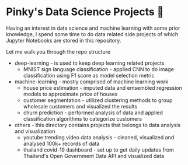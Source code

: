 # Pinky's Data Science Projects :seedling:

Having an interest in data science and machine learning with some prior knowledge, I spend some time to do data related side projects of which Jupyter Notebooks 
are stored in this repository.

Let me walk you through the repo structure

* deep-learning - is used to keep deep learning related projects
  * MNIST sign language classification - applied CNN to do image classification using F1 score as model selection metric
* machine-learning - mostly comprised of machine learning work
  * house price estimation - imputed data and emsembled regression models to approximate price of houses
  * customer segmentation - utilized clustering methods to group wholesale customers and visualized the results
  * churn prediction - performed analysis of data and applied classification algorithms to categorize customers
* others - this directory contains projects that belongs to data analysis and visualization
  * youtube trending video data analysis - cleaned, visualized and analysed 100k+ records of data
  * thailand covid-19 dashboard - set up to get daily updates from Thailand's Open Government Data API and visualized data
